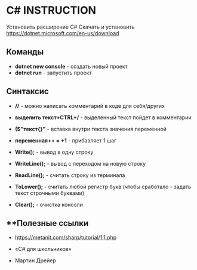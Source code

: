 # C# INSTRUCTION
Установить расширение C#
Скачать и установить <https://dotnet.microsoft.com/en-us/download>

## Команды
* **dotnet new console** - создать новый проект
* **dotnet run** - запустить проект

## Синтаксис
* **//** - можно написать комментарий в коде для себя/других
* **выделить текст+CTRL+/** - выделенный текст пойдет в комментарии
* **($"текст{}"** - вставка внутри текста значения переменной
* **переменная++ = +1** - прибавляет 1 шаг

* **Write();** - вывод в одну строку
* **WriteLine();** - вывод с переходом на новую строку
* **ReadLine();** - считать строку из терминала
* **ToLower();** -  считать любой регистр букв (чтобы сработало - задать текст строчными буквами)
* **Clear();** - очистка консоли

## **Полезные ссылки

* <https://metanit.com/sharp/tutorial/1.1.php>

* «C# для школьников»
* Мартин Дрейер


